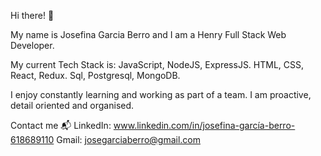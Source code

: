 Hi there! 👋

My name is Josefina Garcia Berro and I am a Henry Full Stack Web Developer.

My current Tech Stack is: JavaScript, NodeJS, ExpressJS. HTML, CSS, React, Redux. Sql, Postgresql, MongoDB.

I enjoy constantly learning and working as part of a team. I am proactive, detail oriented and organised.

Contact me 📬 
LinkedIn: www.linkedin.com/in/josefina-garcía-berro-618689110 
Gmail: josegarciaberro@gmail.com
